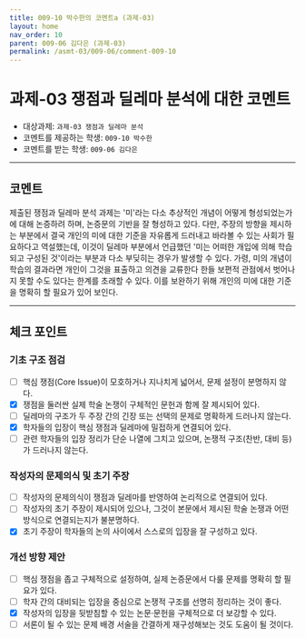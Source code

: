 ```yaml
---
title: 009-10 박수한의 코멘트a (과제-03) 
layout: home
nav_order: 10
parent: 009-06 김다은 (과제-03)
permalink: /asmt-03/009-06/comment-009-10
---
```


# 과제-03 쟁점과 딜레마 분석에 대한 코멘트

- 대상과제: `과제-03 쟁점과 딜레마 분석`
- 코멘트를 제공하는 학생: `009-10 박수한` 
- 코멘트를 받는 학생: `009-06 김다은` 

---

## 코멘트

제출된 쟁점과 딜레마 분석 과제는 '미'라는 다소 추상적인 개념이 어떻게 형성되었는가에 대해 논증하려 하며, 논증문의 기반을 잘 형성하고 있다. 다만, 주장의 방향을 제시하는 부분에서 결국 개인의 미에 대한 기준을 자유롭게 드러내고 바라볼 수 있는 사회가 필요하다고 역설했는데, 이것이 딜레마 부분에서 언급했던 '미는 어떠한 개입에 의해 학습되고 구성된 것'이라는 부분과 다소 부딪히는 경우가 발생할 수 있다. 가령, 미의 개념이 학습의 결과라면 개인이 그것을 표출하고 의견을 교류한다 한들 보편적 관점에서 벗어나지 못할 수도 있다는 한계를 초래할 수 있다. 이를 보완하기 위해 개인의 미에 대한 기준을 명확히 할 필요가 있어 보인다. 

---

## 체크 포인트

### **기초 구조 점검**
- [ ] 핵심 쟁점(Core Issue)이 모호하거나 지나치게 넓어서, 문제 설정이 분명하지 않다.
- [x] 쟁점을 둘러싼 실제 학술 논쟁이 구체적인 문헌과 함께 잘 제시되어 있다.
- [ ] 딜레마의 구조가 두 주장 간의 긴장 또는 선택의 문제로 명확하게 드러나지 않는다.
- [x] 학자들의 입장이 핵심 쟁점과 딜레마에 밀접하게 연결되어 있다.
- [ ] 관련 학자들의 입장 정리가 단순 나열에 그치고 있으며, 논쟁적 구조(찬반, 대비 등)가 드러나지 않는다.

### **작성자의 문제의식 및 초기 주장**
- [ ] 작성자의 문제의식이 쟁점과 딜레마를 반영하여 논리적으로 연결되어 있다.
- [ ] 작성자의 초기 주장이 제시되어 있으나, 그것이 본문에서 제시된 학술 논쟁과 어떤 방식으로 연결되는지가 불분명하다.
- [x] 초기 주장이 학자들의 논의 사이에서 스스로의 입장을 잘 구성하고 있다.

### **개선 방향 제안**
- [ ] 핵심 쟁점을 좁고 구체적으로 설정하여, 실제 논증문에서 다룰 문제를 명확히 할 필요가 있다.
- [ ] 학자 간의 대비되는 입장을 중심으로 논쟁적 구조를 선명히 정리하는 것이 좋다.
- [x] 작성자의 입장을 뒷받침할 수 있는 논문·문헌을 구체적으로 더 보강할 수 있다.
- [ ] 서론이 될 수 있는 문제 배경 서술을 간결하게 재구성해보는 것도 도움이 될 것이다.
